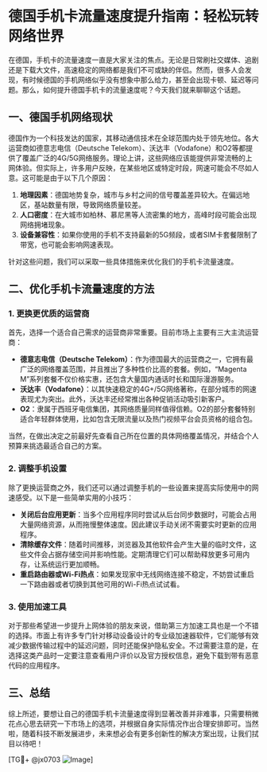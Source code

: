# 德国手机卡流量速度提升指南：轻松玩转网络世界

在德国，手机卡的流量速度一直是大家关注的焦点。无论是日常刷社交媒体、追剧还是下载大文件，高速稳定的网络都是我们不可或缺的伴侣。然而，很多人会发现，有时候德国的手机网络似乎没有想象中那么给力，甚至会出现卡顿、延迟等问题。那么，如何提升德国手机卡的流量速度呢？今天我们就来聊聊这个话题。

## 一、德国手机网络现状

德国作为一个科技发达的国家，其移动通信技术在全球范围内处于领先地位。各大运营商如德意志电信（Deutsche Telekom）、沃达丰（Vodafone）和O2等都提供了覆盖广泛的4G/5G网络服务。理论上讲，这些网络应该能提供非常流畅的上网体验。但实际上，许多用户反映，在某些地区或特定时段，网速可能会不尽如人意。这可能是由于以下几个原因：

1. **地理因素**：德国地势复杂，城市与乡村之间的信号覆盖差异较大。在偏远地区，基站数量有限，导致网络质量较差。
2. **人口密度**：在大城市如柏林、慕尼黑等人流密集的地方，高峰时段可能会出现网络拥堵现象。
3. **设备兼容性**：如果你使用的手机不支持最新的5G频段，或者SIM卡套餐限制了带宽，也可能会影响网速表现。

针对这些问题，我们可以采取一些具体措施来优化我们的手机卡流量速度。

## 二、优化手机卡流量速度的方法

### 1. 更换更优质的运营商

首先，选择一个适合自己需求的运营商非常重要。目前市场上主要有三大主流运营商：

- **德意志电信（Deutsche Telekom）**：作为德国最大的运营商之一，它拥有最广泛的网络覆盖范围，并且推出了多种性价比高的套餐。例如，“Magenta M”系列套餐不仅价格实惠，还包含大量国内通话时长和国际漫游服务。
- **沃达丰（Vodafone）**：以其快速稳定的4G+/5G网络著称，在部分城市的网速表现尤为突出。此外，沃达丰还经常推出各种促销活动吸引新客户。
- **O2**：隶属于西班牙电信集团，其网络质量同样值得信赖。O2的部分套餐特别适合年轻群体使用，比如包含无限流量以及热门视频平台会员资格的组合包。

当然，在做出决定之前最好先查看自己所在位置的具体网络覆盖情况，并结合个人预算来挑选最适合自己的方案。

### 2. 调整手机设置

除了更换运营商之外，我们还可以通过调整手机的一些设置来提高实际使用中的网速感受。以下是一些简单实用的小技巧：

- **关闭后台应用更新**：当多个应用程序同时尝试从后台同步数据时，可能会占用大量网络资源，从而拖慢整体速度。因此建议手动关闭不需要实时更新的应用程序。
- **清除缓存文件**：随着时间推移，浏览器及其他软件会产生大量的临时文件，这些文件会占据存储空间并影响性能。定期清理它们可以帮助释放更多可用内存，让系统运行更加顺畅。
- **重启路由器或Wi-Fi热点**：如果发现家中无线网络连接不稳定，不妨尝试重启一下路由器或者切换到其他可用的Wi-Fi热点试试看。

### 3. 使用加速工具

对于那些希望进一步提升上网体验的朋友来说，借助第三方加速工具也是一个不错的选择。市面上有许多专门针对移动设备设计的专业级加速器软件，它们能够有效减少数据传输过程中的延迟问题，同时还能保护隐私安全。不过需要注意的是，在选择这类产品时一定要注意查看用户评价以及官方授权信息，避免下载到带有恶意代码的应用程序。

## 三、总结

综上所述，要想让自己的德国手机卡流量速度得到显著改善并非难事，只需要稍微花点心思去研究一下市场上的选项，并根据自身实际情况作出合理安排即可。当然啦，随着科技不断发展进步，未来想必会有更多创新性的解决方案出现，让我们拭目以待吧！

[TG💪+ @jx0703 ![Image](https://github.com/user-attachments/assets/dbca1d08-cadb-493c-b0ec-ad6f7a83f270)]